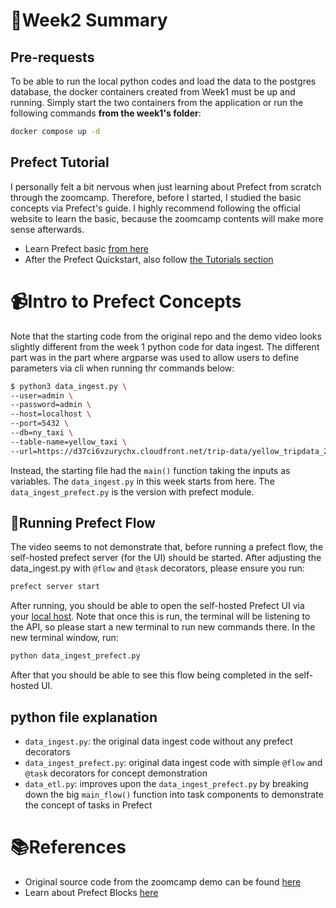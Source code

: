 # 🤖Week2 Summary

## Pre-requests
To be able to run the local python codes and load the data to the postgres database, the docker containers created from Week1 must be up and running. Simply start the two containers from the application or run the following commands **from the week1's folder**:

```bash
docker compose up -d
```

## Prefect Tutorial
I personally felt a bit nervous when just learning about Prefect from scratch through the zoomcamp. Therefore, before I started, I studied the basic concepts via Prefect's guide. I highly recommend following the official website to learn the basic, because the zoomcamp contents will make more sense afterwards.

- Learn Prefect basic [from here](https://docs.prefect.io/latest/getting-started/quickstart/)
- After the Prefect Quickstart, also follow [the Tutorials section](https://docs.prefect.io/latest/tutorial/)

# 📹Intro to Prefect Concepts
Note that the starting code from the original repo and the demo video looks slightly different from the week 1 python code for data ingest. The different part was in the part where argparse was used to allow users to define parameters via cli when running thr commands below:

```bash
$ python3 data_ingest.py \
--user=admin \
--password=admin \
--host=localhost \
--port=5432 \
--db=ny_taxi \
--table-name=yellow_taxi \
--url=https://d37ci6vzurychx.cloudfront.net/trip-data/yellow_tripdata_2023-09.parquet
```

Instead, the starting file had the `main()` function taking the inputs as variables. The `data_ingest.py` in this week starts from here.
The `data_ingest_prefect.py` is the version with prefect module.

## 🏃Running Prefect Flow
The video seems to not demonstrate that, before running a prefect flow, the self-hosted prefect server (for the UI) should be started. After adjusting the data_ingest.py with `@flow` and `@task` decorators, please ensure you run:
```bash
prefect server start
```
After running, you should be able to open the self-hosted Prefect UI via your [local host](http://127.0.0.1:4200).
Note that once this is run, the terminal will be listening to the API, so please start a new terminal to run new commands there. In the new terminal window, run:

```bash
python data_ingest_prefect.py
```
After that you should be able to see this flow being completed in the self-hosted UI.

## python file explanation
- `data_ingest.py`: the original data ingest code without any prefect decorators
- `data_ingest_prefect.py`: original data ingest code with simple `@flow` and `@task` decorators for concept demonstration
- `data_etl.py`: improves upon the `data_ingest_prefect.py` by breaking down the big `main_flow()` function into task components to demonstrate the concept of tasks in Prefect



# 📚References

- Original source code from the zoomcamp demo can be found [here](https://github.com/discdiver/prefect-zoomcamp)
- Learn about Prefect Blocks [here](https://docs.prefect.io/latest/concepts/blocks/)